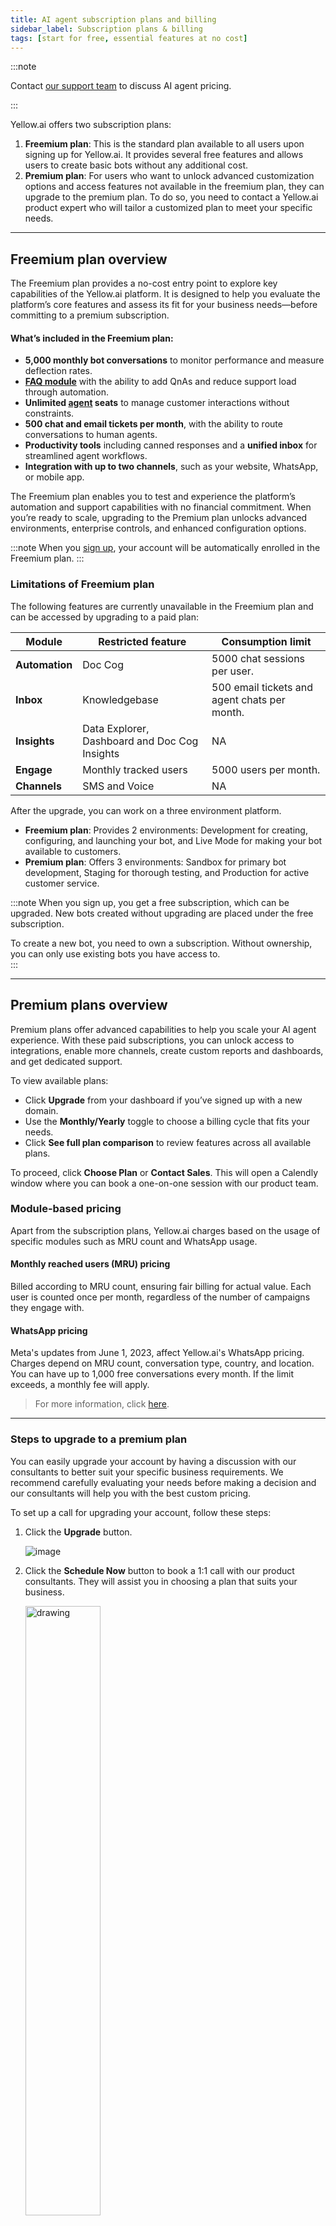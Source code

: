 ```yaml
---
title: AI agent subscription plans and billing
sidebar_label: Subscription plans & billing
tags: [start for free, essential features at no cost]
---
```


:::note

Contact [our support team](https://docs.yellow.ai/docs/cookbooks/yellowaisupport) to discuss AI agent pricing. 

::: 

Yellow.ai offers two subscription plans:

1. **Freemium plan**: This is the standard plan available to all users upon signing up for Yellow.ai. It provides several free features and allows users to create basic bots without any additional cost.
2. **Premium plan**: For users who want to unlock advanced customization options and access features not available in the freemium plan, they can upgrade to the premium plan. To do so, you need to contact a Yellow.ai product expert who will tailor a customized plan to meet your specific needs.


-----

## Freemium plan overview


The Freemium plan provides a no-cost entry point to explore key capabilities of the Yellow\.ai platform. It is designed to help you evaluate the platform’s core features and assess its fit for your business needs—before committing to a premium subscription.

#### What’s included in the Freemium plan:

* **5,000 monthly bot conversations** to monitor performance and measure deflection rates.
* [**FAQ module**](https://docs.yellow.ai/docs/platform_concepts/studio/train/add-faqs) with the ability to add QnAs and reduce support load through automation.
* **Unlimited [agent](https://docs.yellow.ai/docs/platform_concepts/inbox/inbox_setup/supportagents) seats** to manage customer interactions without constraints.
* **500 chat and email tickets per month**, with the ability to route conversations to human agents.
* **Productivity tools** including canned responses and a **unified inbox** for streamlined agent workflows.
* **Integration with up to two channels**, such as your website, WhatsApp, or mobile app.

The Freemium plan enables you to test and experience the platform’s automation and support capabilities with no financial commitment. When you’re ready to scale, upgrading to the Premium plan unlocks advanced environments, enterprise controls, and enhanced configuration options.


:::note
When you [sign up](https://docs.yellow.ai/docs/platform_concepts/get_started/account-setup), your account will be automatically enrolled in the Freemium plan.
:::

### Limitations of Freemium plan

The following features are currently unavailable in the Freemium plan and can be accessed by upgrading to a paid plan:

| Module | Restricted feature | Consumption limit |
| -------- | -------- | -------- |
| **Automation** | Doc Cog | 5000 chat sessions per user. |
| **Inbox** | Knowledgebase |500 email tickets and agent chats per month. |
| **Insights** |Data Explorer, Dashboard and Doc Cog Insights |NA |
| **Engage** | Monthly tracked users|5000 users per month. |
| **Channels** |SMS and Voice |NA |



After the upgrade, you can work on a three environment platform.

- **Freemium plan**: Provides 2 environments: Development for creating, configuring, and launching your bot, and Live Mode for making your bot available to customers.
- **Premium plan**: Offers 3 environments: Sandbox for primary bot development, Staging for thorough testing, and Production for active customer service.

:::note
When you sign up, you get a free subscription, which can be upgraded. New bots created without upgrading are placed under the free subscription. 

To create a new bot, you need to own a subscription. Without ownership, you can only use existing bots you have access to.  
:::

------

## Premium plans overview

Premium plans offer advanced capabilities to help you scale your AI agent experience. With these paid subscriptions, you can unlock access to integrations, enable more channels, create custom reports and dashboards, and get dedicated support.

To view available plans:

* Click **Upgrade** from your dashboard if you’ve signed up with a new domain.
* Use the **Monthly/Yearly** toggle to choose a billing cycle that fits your needs.
* Click **See full plan comparison** to review features across all available plans.

To proceed, click **Choose Plan** or **Contact Sales**. This will open a Calendly window where you can book a one-on-one session with our product team.


<!-- 
![](https://i.imgur.com/mNl6DvH.png)
-->



### Module-based pricing

Apart from the subscription plans, Yellow.ai charges based on the usage of specific modules such as MRU count and WhatsApp usage.


#### Monthly reached users (MRU) pricing

Billed according to MRU count, ensuring fair billing for actual value. Each user is counted once per month, regardless of the number of campaigns they engage with.

#### WhatsApp pricing

Meta's updates from June 1, 2023, affect Yellow.ai's WhatsApp pricing. Charges depend on MRU count, conversation type, country, and location. You can have up to 1,000 free conversations every month. If the limit exceeds, a monthly fee will apply.
> For more information, click [here](https://docs.yellow.ai/docs/platform_concepts/channelConfiguration/WA-pricing).

<!--
* Monthly Reached Users (MRU): Billed according to MRU count, ensuring fair billing for actual value. Users are counted once monthly.
* WhatsApp Pricing: Meta's updates from June 1, 2023, affect Yellow.ai's WhatsApp pricing. Charges depend on MRU count, conversation type, country, and location. Up to 1,000 free conversations monthly.

-->

--------

### Steps to upgrade to a premium plan

You can easily upgrade your account by having a discussion with our consultants to better suit your specific business requirements. We recommend carefully evaluating your needs before making a decision and our consultants will help you with the best custom pricing. 

To set up a call for upgrading your account, follow these steps: 

1. Click the **Upgrade** button.

    ![image](https://imgur.com/XiZ8BdQ.png)

2. Click the **Schedule Now** button to book a 1:1 call with our product consultants. They will assist you in choosing a plan that suits your business.

    <img src="https://i.imgur.com/Pmx0AwS.png" alt="drawing" width="50%"/>

3. After clicking the **Schedule Now** button, a **Calendly** pop-up will appear. You can choose your preferred **date, time, and time zone**.

    ![](https://i.imgur.com/w7o0VlK.png)

4. On the following screen, fill in the required fields to provide the context for the call and click **Schedule Event**.

    ![](https://imgur.com/Dhix7cx.png)

:::info

After upgrading to premium:

- Your bot will have 3 environments: Sandbox, Staging and Production. 
- Any changes you make in the Development environment will be reflected in both the Sandbox and Staging environments. You can tweak your bot in the Sandbox, and use the Staging for testing.
- Everything set up in the Live environment will be available in the Production environment.


:::

:::note
At yellow.ai, we understand that every bot is unique, with specific requirements and goals. That's why we don't provide standardized pricing details for our features. Instead, we believe in offering customized solutions tailored to your individual needs. Our dedicated team of executives is available to assess your requirements comprehensively and provide you with the best pricing options based on your specific needs. Get in touch with us today by emailing us at support@yellow.ai!
:::